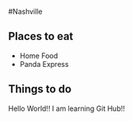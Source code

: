 #Nashville
## Places to eat
- Home Food
- Panda Express


## Things to do
Hello World!! I am learning Git Hub!!
